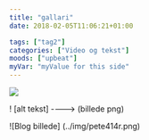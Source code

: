 ```yaml
---
title: "gallari"
date: 2018-02-05T11:06:21+01:00

tags: ["tag2"]
categories: ["Video og tekst"]
moods: ["upbeat"]
myVar: "myValue for this side"
---
```



<img src="/img/pete414r.png">
<p> !  [alt tekst] ----> (billede png)  <P>
![Blog billede] (../img/pete414r.png)
